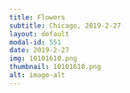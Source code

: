```yaml
---
title: Flowers
subtitle: Chicago, 2019-2-27
layout: default
modal-id: 551
date: 2019-2-27
img: 10101610.png
thumbnail: 10101610.png
alt: image-alt
---
```

